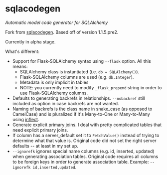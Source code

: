 sqlacodegen
=================

*Automatic model code generator for SQLAlchemy*

Fork from <a href="https://pypi.python.org/pypi/sqlacodegen">sqlacodegen</a>. Based off of version 1.1.5.pre2.

Currently in alpha stage.

What's different:
* Support for Flask-SQLAlchemy syntax using `--flask` option. All this means:
  * SQLAlchemy class is instantiated (i.e. `db = SQLAlchemy()`).
  * Flask-SQLAlchemy columns are used (e.g. `db.Integer`).
  * Metadata is only implicit in tables
  * NOTE: you currently need to modify `_flask_prepend` string in order to use Flask-SQLAlchemy columns.
* Defaults to generating backrefs in relationships. `--nobackref` still included as option in case backrefs are not wanted. 
* Naming of backrefs is the class name in snake_case (as opposed to CamelCase) and is pluralized if it's Many-to-One or Many-to-Many using <a href="https://pypi.python.org/pypi/inflect">inflect</a>.
* Generate explicit primary joins. I deal with pretty complicated tables that need explicit primary joins.
* If column has a server_default set it to `FetchValue()` instead of trying to determine what that value is. Original code did not set the right server defaults -- at least in my set up.
* `--ignorefk` ignores special name columns (e.g. id, inserted, updated) when generating association tables. Original code requires all columns to be foreign keys in order to generate association table. Example: `--ignorefk id,inserted,updated`.
